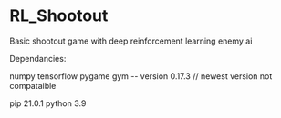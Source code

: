 # RL_Shootout
Basic shootout game with deep reinforcement learning enemy ai 


Dependancies:

numpy
tensorflow
pygame
gym  -- version 0.17.3 // newest version not compataible

pip 21.0.1
python 3.9
